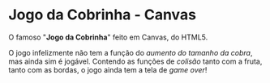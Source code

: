 # Jogo da Cobrinha - Canvas

O famoso "**Jogo da Cobrinha**" feito em Canvas, do HTML5.

O jogo infelizmente não tem a função do _aumento do tamanho da cobra_, mas ainda sim é jogável. Contendo as funções de _colisão_ tanto com a fruta, tanto com as bordas, o jogo ainda tem a tela de _game over_!
